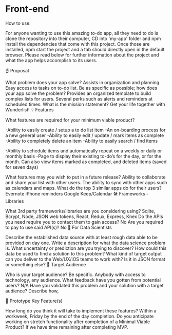 # Front-end


How to use:

For anyone wanting to use this amazing to-do app, all they need to do is clone the repository into their computer, CD into 'my-app'
folder and npm install the dependencies that come with this project. Once those are installed, npm start the project and a tab should directly open in the default browser. Please read below for further information about the project and what the app helps accomplish to its users. 


☝️ Proposal

What problem does your app solve?
		Assists in organization and planning.  Easy access to tasks on to-do list.
Be as specific as possible; how does your app solve the problem?
		Provides an organized template to build complex lists for users.  Several perks such as alerts and reminders at scheduled times.
What is the mission statement?
	Get your life together with Wunderlist!
💡 Features

What features are required for your minimum viable product?
		


-Ability to easily create / setup a to do list item
-An on-boarding process for a new general user
-Ability to easily edit / update / mark items as complete
-Ability to completely delete an item
-Ability to easily search / find items


-Ability to schedule items and automatically repeat on a weekly or daily or monthly basis
-Page to display their existing to-do’s for the day, or for the month. Can also view items marked as completed, and deleted items (saved for seven days)



What features may you wish to put in a future release?
		Ability to collaborate and share your list with other users.
		The ability to sync with other apps such as calendars and maps.
What do the top 3 similar apps do for their users?
Evernote
iPhone reminders
Google Keep/Calendar
🛠 Frameworks - Libraries

What 3rd party frameworks/libraries are you considering using?
Sqlite, Bcrypt, Node, JSON web tokens, React, Redux, Express, Knex
Do the APIs you need require you to contact them to gain access?
No
Are you required to pay to use said API(s)?
No
🧮 For Data Scientists

Describe the established data source with at least rough data able to be provided on day one.
Write a description for what the data science problem is. What uncertainty or prediction are you trying to discover? How could this data be used to find a solution to this problem?
What kind of target output can you deliver to the Web/UX/iOS teams to work with? Is it in JSON format or something else?
🎯 Target Audience

Who is your target audience? Be specific.
Anybody with access to technology, any audience.
What feedback have you gotten from potential users?
	N/A
Have you validated this problem and your solution with a target audience? Describe how,

🔑 Prototype Key Feature(s)

How long do you think it will take to implement these features?
	Within a workweek, Friday by the end of the day completion.
Do you anticipate working on stretch functionality after completion of a Minimal Viable Product?
	If we have time remaining after completing MVP.
